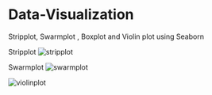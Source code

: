 # Data-Visualization
Stripplot, Swarmplot , Boxplot and Violin plot using Seaborn

Stripplot
![stripplot](https://user-images.githubusercontent.com/26146801/32725561-8e8e27e6-c89b-11e7-8545-5d891d4004f7.png)

Swarmplot
![swarmplot](https://user-images.githubusercontent.com/26146801/32725563-8eb9c1e4-c89b-11e7-9b49-74e46efd27a4.png)


![violinplot](https://user-images.githubusercontent.com/26146801/32725564-8ee8f2c0-c89b-11e7-8169-d38cfef06ea4.png)
